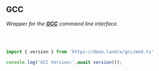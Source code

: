 
## GCC

*Wrapper for the **[GCC]** command line interface.*

<br>
<br>

```js
import { version } from 'https://deno.land/x/gcc/mod.ts'

console.log('GCC Version:',await version());
```

<br>


<!----------------------------------------------------------------------------->

[GCC]: https://gcc.gnu.org/